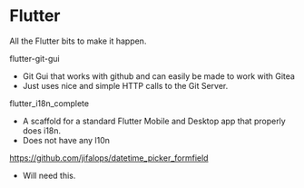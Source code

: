 # Flutter

All the Flutter bits to make it happen.

flutter-git-gui

- Git Gui that works with github and can easily be made to work with Gitea
- Just uses nice and simple HTTP calls to the Git Server.


flutter_i18n_complete

- A scaffold for a standard Flutter Mobile and Desktop app that properly does i18n.
- Does not have any l10n

https://github.com/jifalops/datetime_picker_formfield
- Will need this.



